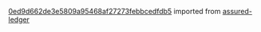 [0ed9d662de3e5809a95468af27273febbcedfdb5](https://github.com/insolar/assured-ledger/commit/0ed9d662de3e5809a95468af27273febbcedfdb5) imported from [assured-ledger](https://github.com/insolar/assured-ledger)
